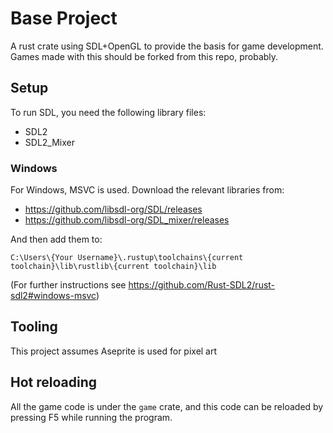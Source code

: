 # Base Project
A rust crate using SDL+OpenGL to provide the basis for game development.
Games made with this should be forked from this repo, probably.

## Setup
To run SDL, you need the following library files:

- SDL2
- SDL2_Mixer

### Windows
For Windows, MSVC is used. Download the relevant libraries from:
- https://github.com/libsdl-org/SDL/releases
- https://github.com/libsdl-org/SDL_mixer/releases

And then add them to:
```
C:\Users\{Your Username}\.rustup\toolchains\{current toolchain}\lib\rustlib\{current toolchain}\lib
```

(For further instructions see https://github.com/Rust-SDL2/rust-sdl2#windows-msvc)

## Tooling
This project assumes Aseprite is used for pixel art

## Hot reloading
All the game code is under the `game` crate, and this code can be reloaded by
pressing F5 while running the program.
